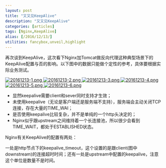 ```yaml
---
layout: post
title: "又又见KeepAlive"
description: "又又见KeepAlive"
categories: [articles]
tags: [Nginx,KeepAlive]
alias: [/2016/12/13/]
utilities: fancybox,unveil,highlight
---
```



再次谈到KeepAlive，这次看下Nginx加Tomcat做反向代理这种典型场景下的KeepAlive配置与否的影响。以下图中的数据只能做个定性的参考，具体要根据实际业务测试。

<a class="post-image" href="/assets/images/posts/20161213-1.png">
<img itemprop="image" data-src="/assets/images/posts/20161213-1.png" src="/assets/js/unveil/loader.gif" alt="20161213-1.png" />
</a>

<a class="post-image" href="/assets/images/posts/20161213-2.png">
<img itemprop="image" data-src="/assets/images/posts/20161213-2.png" src="/assets/js/unveil/loader.gif" alt="20161213-2.png" />
</a>

<a class="post-image" href="/assets/images/posts/20161213-3.png">
<img itemprop="image" data-src="/assets/images/posts/20161213-3.png" src="/assets/js/unveil/loader.gif" alt="20161213-3.png" />
</a>

<a class="post-image" href="/assets/images/posts/20161213-4.png">
<img itemprop="image" data-src="/assets/images/posts/20161213-4.png" src="/assets/js/unveil/loader.gif" alt="20161213-4.png" />
</a>

<a class="post-image" href="/assets/images/posts/20161213-5.png">
<img itemprop="image" data-src="/assets/images/posts/20161213-5.png" src="/assets/js/unveil/loader.gif" alt="20161213-5.png" />
</a>

<a class="post-image" href="/assets/images/posts/20161213-6.png">
<img itemprop="image" data-src="/assets/images/posts/20161213-6.png" src="/assets/js/unveil/loader.gif" alt="20161213-6.png" />
</a>

- 显然keepalive需要client和sever同时支持才生效；
- 未使用keepalive（无论是客户端还是服务端不支持），服务端会主动关闭TCP连接，存在大量的TIME_WAI；
- 是否使用keepalive比较复杂，并不是单纯的一个http头决定的；
- Nginx似乎跟upstream之间维持着一个长连接池，所以很少会看到TIME_WAIT，都处于ESTABLISHED状态。

Nginx有关KeepAlive的配置有两处：

一处是http节点下的keepalive_timeout，这个设置的是跟client(图中downstream)的连接超时时间；还有一处是upstream中配置的keepalive，注意这个单位是数量不是时间。


 [1]: http://blog.csdn.net/gzh0222/article/details/8523635

